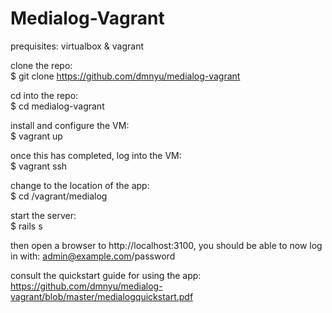 Medialog-Vagrant
================

prequisites: virtualbox & vagrant

clone the repo: <br>
$ git clone https://github.com/dmnyu/medialog-vagrant

cd into the repo: <br>
$ cd medialog-vagrant

install and configure the VM: <br>
$ vagrant up

once this has completed, log into the VM: <br>
$ vagrant ssh

change to the location of the app: <br>
$ cd /vagrant/medialog

start the server: <br>
$ rails s

then open a browser to http://localhost:3100, you should be able to now log in with: admin@example.com/password

consult the quickstart guide for using the app: https://github.com/dmnyu/medialog-vagrant/blob/master/medialogquickstart.pdf
